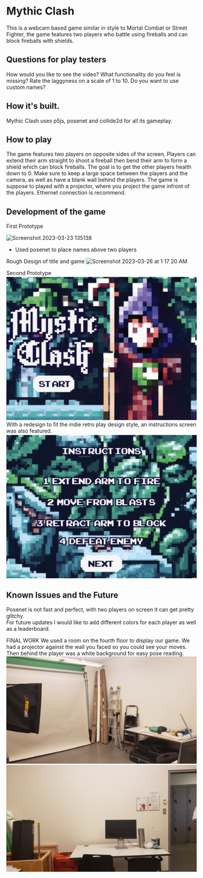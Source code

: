 # Mythic Clash

This is a webcam based game similar in style to Mortal Combat or Street Fighter, the game features two players who battle using fireballs and can block fireballs with shields. 

## Questions for play testers
How would you like to see the video?
What functionality do you feel is missing?
Rate the laggyness on a scale of 1 to 10.
Do you want to use custom names?

## How it's built.
Mythic Clash uses p5js, posenet and collide2d for all its gameplay. 

## How to play
The game features two players on opposite sides of the screen, Players can extend their arm straight to shoot a fireball then bend their arm to form a shield which can block fireballs. The goal is to get the other players health down to 0. Make sure to keep a large space between the players and the camera, as well as have a blank wall behind the players. The game is suppose to played with a projector, where you project the game infront of the players. Ethernet connection is recommend.

## Development of the game
First Prototype


![Screenshot 2023-03-23 135138](https://user-images.githubusercontent.com/94400146/230958944-1484f74a-de12-44f3-a2ff-b839f559667a.png)

- Used posenet to place names above two players

Rough Design of title and game
<img width="1343" alt="Screenshot 2023-03-26 at 1 17 20 AM" src="https://user-images.githubusercontent.com/94400146/230959941-70c86cef-a7aa-460a-b319-bfa6014aec8b.png">


Second Prototype
![Screenshot 2023-03-23 135138](https://github.com/usrunknwn/Final-263/blob/main/Screenshot%202023-04-11%20at%202.47.28%20PM.png)
With a redesign to fit the indie retro play design style, an instructions screen was also featured.
![Screenshot 2023-03-23 135138](https://github.com/usrunknwn/Final-263/blob/main/Screenshot%202023-04-11%20at%202.47.33%20PM.png)


## Known Issues and the Future
Posenet is not fast and perfect, with two players on screen it can get pretty glitchy.  
For future updates I would like to add different colors for each player as well as a leaderboard.



FINAL WORK
We used a room on the fourth floor to display our game. We had a projector against the wall you faced so you could see your moves. Then behind the player was a white background for easy pose reading. 
![Screenshot 2023-03-23 135138](https://github.com/PinknMatter/Cam-game/blob/main/assets/images/20230413_163726.jpg)
![Screenshot 2023-03-23 135138](https://github.com/PinknMatter/Cam-game/blob/main/assets/images/20230413_163731.jpg)


